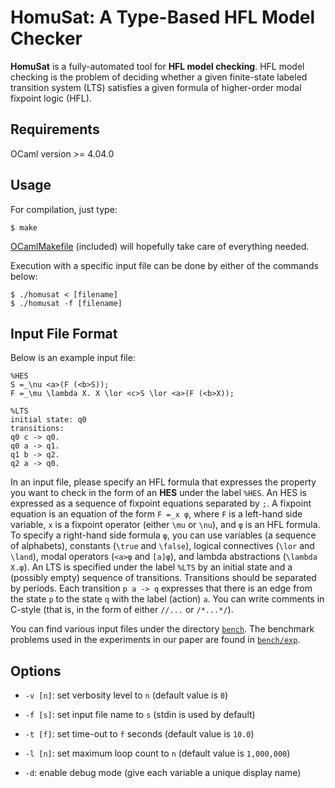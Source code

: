 HomuSat: A Type-Based HFL Model Checker
=======================================

**HomuSat** is a fully-automated tool for **HFL model checking**. HFL model checking is the problem of deciding whether a given finite-state labeled transition system (LTS) satisfies a given formula of higher-order modal fixpoint logic (HFL).

## Requirements

OCaml version >= 4.04.0

## Usage

For compilation, just type:

    $ make

[OCamlMakefile](http://mmottl.github.io/ocaml-makefile/) (included) will hopefully take care of everything needed.

Execution with a specific input file can be done by either of the commands below:

    $ ./homusat < [filename]
    $ ./homusat -f [filename]

## Input File Format

Below is an example input file:

    %HES
    S =_\nu <a>(F (<b>S));
    F =_\mu \lambda X. X \lor <c>S \lor <a>(F (<b>X));

    %LTS
    initial state: q0
    transitions:
    q0 c -> q0.
    q0 a -> q1.
    q1 b -> q2.
    q2 a -> q0.

In an input file, please specify an HFL formula that expresses the property you want to check in the form of an **HES** under the label `%HES`. An HES is expressed as a sequence of fixpoint equations separated by `;`. A fixpoint equation is an equation of the form `F =_x φ`, where `F` is a left-hand side variable, `x` is a fixpoint operator (either `\mu` or `\nu`), and `φ` is an HFL formula. To specify a right-hand side formula `φ`, you can use variables (a sequence of alphabets), constants (`\true` and `\false`), logical connectives (`\lor` and `\land`), modal operators (`<a>φ` and `[a]φ`), and lambda abstractions (`\lambda X.φ`).
An LTS is specified under the label `%LTS` by an initial state and a (possibly empty) sequence of transitions. Transitions should be separated by periods. Each transition `p a -> q` expresses that there is an edge from the state `p` to the state `q` with the label (action) `a`.
You can write comments in C-style (that is, in the form of either `//...` or `/*...*/`).

You can find various input files under the directory [`bench`](/bench). The benchmark problems used in the experiments in our paper are found in [`bench/exp`](/bench/exp).

## Options

- `-v [n]`: set verbosity level to `n` (default value is `0`)

- `-f [s]`: set input file name to `s` (stdin is used by default)

- `-t [f]`: set time-out to `f` seconds (default value is `10.0`)

- `-l [n]`: set maximum loop count to `n` (default value is `1,000,000`)

- `-d`: enable debug mode (give each variable a unique display name)
